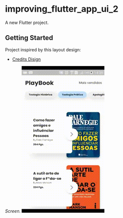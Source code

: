 # improving_flutter_app_ui_2

A new Flutter project.

## Getting Started

Project inspired by this layout design:

- [Credits Disign](https://www.uplabs.com/posts/book-reading-app-design)

*Screen.*
![Screen project gif](https://github.com/rafaelbatistaroque/improving_flutter_app_ui_2/blob/master/export/gif-project.gif)

